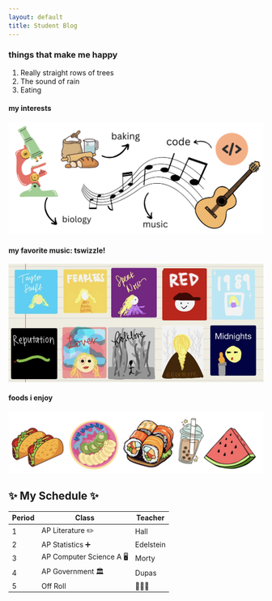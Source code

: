 ```yaml
---
layout: default
title: Student Blog
---
```


### things that make me happy
1. Really straight rows of trees
2. The sound of rain
3. Eating

#### my interests
![](/images/interests.png)

#### my favorite music: tswizzle!
![](/images/ts.jpg)

#### foods i enjoy
![](/images/food.png)

## ✨ My Schedule ✨

| Period | Class | Teacher |
| --- | --- | --- |
| 1 | AP Literature ✏️ | Hall |
| 2 | AP Statistics ➕ | Edelstein |
| 3 | AP Computer Science A 🖥️ | Morty |
| 4 | AP Government 🏛 | Dupas |
| 5 | Off Roll | 💪💪💪 |